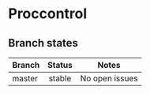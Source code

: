 # Proccontrol

## Branch states

| Branch                                  | Status        | Notes                                              |
| --------------------------------------- |:-------------:|:--------------------------------------------------:|
| master                                  | stable        | No open issues                                     |

